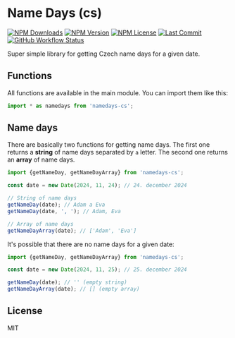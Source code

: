 # Name Days (cs)

[![NPM Downloads](https://img.shields.io/npm/dm/namedays-cs?style=for-the-badge)](https://www.npmjs.com/package/namedays-cs)
[![NPM Version](https://img.shields.io/npm/v/namedays-cs?style=for-the-badge)](https://www.npmjs.com/package/namedays-cs)
[![NPM License](https://img.shields.io/npm/l/namedays-cs?style=for-the-badge)](https://github.com/OzzyCzech/namedays-cs/blob/main/LICENSE)
[![Last Commit](https://img.shields.io/github/last-commit/OzzyCzech/namedays-cs?style=for-the-badge)](https://github.com/OzzyCzech/namedays-cs/commits/main)
[![GitHub Workflow Status](https://img.shields.io/github/actions/workflow/status/OzzyCzech/namedays-cs/main.yml?style=for-the-badge)](https://github.com/OzzyCzech/namedays-cs/actions)

Super simple library for getting Czech name days for a given date.

## Functions

All functions are available in the main module. You can import them like this:

```javascript
import * as namedays from 'namedays-cs';
```

## Name days

There are basically two functions for getting name days.
The first one returns a **string** of name days separated by
`a` letter. The second one returns an **array** of name days.

```javascript
import {getNameDay, getNameDayArray} from 'namedays-cs';

const date = new Date(2024, 11, 24); // 24. december 2024

// String of name days
getNameDay(date); // Adam a Eva
getNameDay(date, ', '); // Adam, Eva

// Array of name days
getNameDayArray(date); // ['Adam', 'Eva']
```

It's possible that there are no name days for a given date:

```javascript
import {getNameDay, getNameDayArray} from 'namedays-cs';

const date = new Date(2024, 11, 25); // 25. december 2024

getNameDay(date); // '' (empty string)
getNameDayArray(date); // [] (empty array)
```

## License

MIT